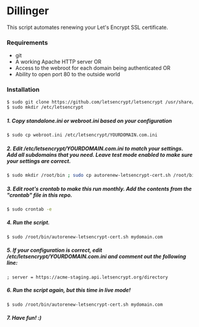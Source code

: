 # Dillinger

This script automates renewing your Let's Encrypt SSL certificate. 

### Requirements
- git
- A working Apache HTTP server OR
- Access to the webroot for each domain being authenticated OR
- Ability to open port 80 to the outside world

### Installation

```sh
$ sudo git clone https://github.com/letsencrypt/letsencrypt /usr/share/letsencrypt
$ sudo mkdir /etc/letsencrypt
```

##### 1. Copy standalone.ini or webroot.ini based on your configuration

```sh
$ sudo cp webroot.ini /etc/letsencrypt/YOURDOMAIN.com.ini
```

##### 2. Edit /etc/letsencrypt/YOURDOMAIN.com.ini to match your settings. Add all subdomains that you need. Leave test mode enabled to make sure your settings are correct.

```sh
$ sudo mkdir /root/bin ; sudo cp autorenew-letsencrypt-cert.sh /root/bin
```

##### 3. Edit root's crontab to make this run monthly. Add the contents from the "crontab" file in this repo.

```sh
$ sudo crontab -e
```

##### 4. Run the script.

```sh
$ sudo /root/bin/autorenew-letsencrypt-cert.sh mydomain.com
```

##### 5. If your configuration is correct, edit /etc/letsencrypt/YOURDOMAIN.com.ini and comment out the following line:

```
; server = https://acme-staging.api.letsencrypt.org/directory
```

##### 6. Run the script again, but this time in live mode!

```sh
$ sudo /root/bin/autorenew-letsencrypt-cert.sh mydomain.com
```

##### 7. Have fun! :)
